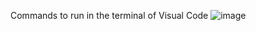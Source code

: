 Commands to run in the terminal of Visual Code 
![image](https://user-images.githubusercontent.com/92522733/211578963-e602a86b-90b5-4b89-8454-122656365da4.png)

